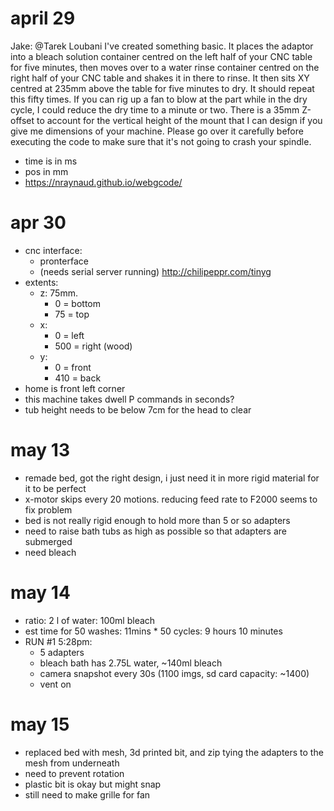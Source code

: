 april 29
===
Jake:
@Tarek Loubani I've created something basic. It places the adaptor into a bleach solution container centred on the left half of your CNC table for five minutes, then moves over to a water rinse container centred on the right half of your CNC table and shakes it in there to rinse. It then sits XY centred at 235mm above the table for five minutes to dry. It should repeat this fifty times. If you can rig up a fan to blow at the part while in the dry cycle, I could reduce the dry time to a minute or two. There is a 35mm Z-offset to account for the vertical height of the mount that I can design if you give me dimensions of your machine. Please go over it carefully before executing the code to make sure that it's not going to crash your spindle.

* time is in ms
* pos in mm
* https://nraynaud.github.io/webgcode/

apr 30
====
* cnc interface:
	* pronterface
	* (needs serial server running) http://chilipeppr.com/tinyg
* extents:
	* z: 75mm.
		* 0 = bottom
		* 75 = top
	* x:
		* 0 = left
		* 500 = right (wood)
	* y:
		* 0 = front
		* 410 = back
* home is front left corner
* this machine takes dwell P commands in seconds?
* tub height needs to be below 7cm for the head to clear

may 13
=======
* remade bed, got the right design, i just need it in more rigid material for it to be perfect
* x-motor skips every 20 motions. reducing feed rate to F2000 seems to fix problem
* bed is not really rigid enough to hold more than 5 or so adapters
* need to raise bath tubs as high as possible so that adapters are submerged
* need bleach

may 14
====
* ratio: 2 l of water: 100ml bleach
* est time for 50 washes: 11mins * 50 cycles: 9 hours 10 minutes
* RUN #1 5:28pm:
	* 5 adapters
	* bleach bath has 2.75L water, ~140ml bleach
	* camera snapshot every 30s (1100 imgs, sd card capacity: ~1400)
	* vent on

may 15
====

* replaced bed with mesh, 3d printed bit, and zip tying the adapters to the mesh from underneath
* need to prevent rotation
* plastic bit is okay but might snap
* still need to make grille for fan
